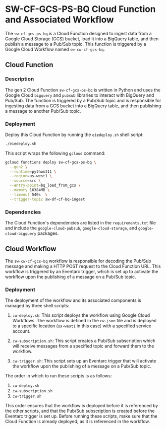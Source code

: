 # SW-CF-GCS-PS-BQ Cloud Function and Associated Workflow

The `sw-cf-gcs-ps-bq` is a Cloud Function designed to ingest data from a Google Cloud Storage (GCS) bucket, load it into a BigQuery table, and then publish a message to a Pub/Sub topic. This function is triggered by a Google Cloud Workflow named `sw-cw-cf-gcs-bq`.

## Cloud Function

### Description

The gen 2 Cloud Function `sw-cf-gcs-ps-bq` is written in Python and uses the Google Cloud `bigquery` and `pubsub` libraries to interact with BigQuery and Pub/Sub. The function is triggered by a Pub/Sub topic and is responsible for ingesting data from a GCS bucket into a BigQuery table, and then publishing a message to another Pub/Sub topic.

### Deployment

Deploy this Cloud Function by running the `eiedeploy.sh` shell script:

```bash
./eiedeploy.sh
```


This script wraps the following `gcloud` command:

```bash
gcloud functions deploy sw-cf-gcs-ps-bq \
  --gen2 \
  --runtime=python311 \
  --region=us-west1 \
  --source=src \
  --entry-point=bq_load_from_gcs \
  --memory 16384MB \
  --timeout 540s  \
  --trigger-topic sw-df-cf-bq-ingest
```


### Dependencies

The Cloud Function's dependencies are listed in the `requirements.txt` file and include the `google-cloud-pubsub`, `google-cloud-storage`, and `google-cloud-bigquery` packages.

## Cloud Workflow

The `sw-cw-cf-gcs-bq` workflow is responsible for decoding the Pub/Sub message and making a HTTP POST request to the Cloud Function URL. This workflow is triggered by an Eventarc trigger, which is set up to activate the workflow upon the publishing of a message on a Pub/Sub topic.

### Deployment

The deployment of the workflow and its associated components is managed by three shell scripts:

1. `cw-deploy.sh`: This script deploys the workflow using Google Cloud Workflows. The workflow is defined in the `cw.json` file and is deployed to a specific location (`us-west1` in this case) with a specified service account.

2. `cw-subscription.sh`: This script creates a Pub/Sub subscription which will receive messages from a specified topic and forward them to the workflow.

3. `cw-trigger.sh`: This script sets up an Eventarc trigger that will activate the workflow upon the publishing of a message on a Pub/Sub topic.

The order in which to run these scripts is as follows:

1. `cw-deploy.sh`
2. `cw-subscription.sh`
3. `cw-trigger.sh`

This order ensures that the workflow is deployed before it is referenced by the other scripts, and that the Pub/Sub subscription is created before the Eventarc trigger is set up. Before running these scripts, make sure that the Cloud Function is already deployed, as it is referenced in the workflow.
